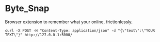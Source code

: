 # Byte_Snap
Browser extension to remember what your online, frictionlessly. 

```
curl -X POST -H "Content-Type: application/json" -d "{\"text\":\"YOUR TEXT\"}" http://127.0.0.1:5000/
```